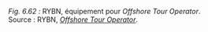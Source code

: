 *Fig. 6.62 :* RYBN, équipement pour *Offshore Tour Operator*.  
Source : RYBN, [*Offshore Tour Operator*](http://rybn.org/thegreatoffshore/index.php?ln=fr&r=3.OFFSHORE_TOUR_OPERATOR).